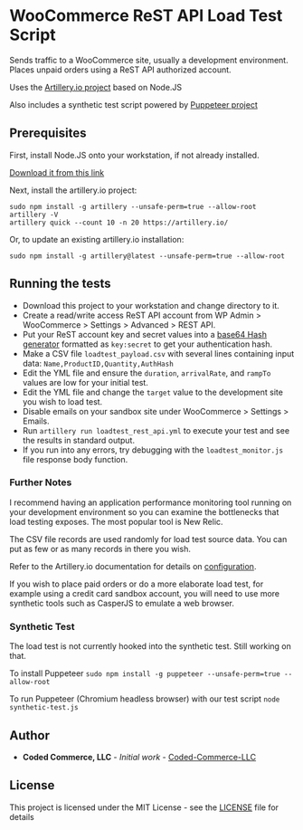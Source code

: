 # WooCommerce ReST API Load Test Script

Sends traffic to a WooCommerce site, usually a development environment.
Places unpaid orders using a ReST API authorized account.

Uses the [Artillery.io project](https://artillery.io) based on Node.JS

Also includes a synthetic test script powered by [Puppeteer project](https://github.com/GoogleChrome/puppeteer)

## Prerequisites

First, install Node.JS onto your workstation, if not already installed.

[Download it from this link](https://nodejs.org/en/download/)

Next, install the artillery.io project:
```
sudo npm install -g artillery --unsafe-perm=true --allow-root
artillery -V
artillery quick --count 10 -n 20 https://artillery.io/
```

Or, to update an existing artillery.io installation:
```
sudo npm install -g artillery@latest --unsafe-perm=true --allow-root
```

## Running the tests

* Download this project to your workstation and change directory to it.
* Create a read/write access ReST API account from WP Admin > WooCommerce > Settings > Advanced > REST API.
* Put your ReST account key and secret values into a [base64 Hash generator](https://www.base64encode.org) formatted as `key:secret` to get your authentication hash.
* Make a CSV file `loadtest_payload.csv` with several lines containing input data: `Name,ProductID,Quantity,AuthHash`
* Edit the YML file and ensure the `duration`, `arrivalRate`, and `rampTo` values are low for your initial test.
* Edit the YML file and change the `target` value to the development site you wish to load test.
* Disable emails on your sandbox site under WooCommerce > Settings > Emails.
* Run `artillery run loadtest_rest_api.yml` to execute your test and see the results in standard output.
* If you run into any errors, try debugging with the `loadtest_monitor.js` file response body function.

### Further Notes

I recommend having an application performance monitoring tool running on your development environment so you can examine the bottlenecks that load testing exposes. The most popular tool is New Relic.

The CSV file records are used randomly for load test source data. You can put as few or as many records in there you wish.

Refer to the Artillery.io documentation for details on [configuration](https://artillery.io/docs/script-reference/).

If you wish to place paid orders or do a more elaborate load test, for example using a credit card sandbox account, you will need to use more synthetic tools such as CasperJS to emulate a web browser.

### Synthetic Test

The load test is not currently hooked into the synthetic test. Still working on that.

To install Puppeteer `sudo npm install -g puppeteer --unsafe-perm=true --allow-root`

To run Puppeteer (Chromium headless browser) with our test script `node synthetic-test.js`

## Author

* **Coded Commerce, LLC** - *Initial work* - [Coded-Commerce-LLC](https://github.com/Coded-Commerce-LLC)

## License

This project is licensed under the MIT License - see the [LICENSE](LICENSE) file for details
